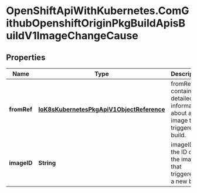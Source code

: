 # OpenShiftApiWithKubernetes.ComGithubOpenshiftOriginPkgBuildApisBuildV1ImageChangeCause

## Properties
Name | Type | Description | Notes
------------ | ------------- | ------------- | -------------
**fromRef** | [**IoK8sKubernetesPkgApiV1ObjectReference**](IoK8sKubernetesPkgApiV1ObjectReference.md) | fromRef contains detailed information about an image that triggered a build. | [optional] 
**imageID** | **String** | imageID is the ID of the image that triggered a a new build. | [optional] 


